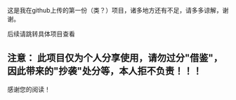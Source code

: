 这是我在github上传的第一份（类？）项目，诸多地方还有不足，请多多谅解，谢谢。

后续请跳转具体项目查看

注意： 此项目仅为个人分享使用，请勿过分"借鉴"，因此带来的"抄袭"处分等，本人拒不负责！！！
-------------

感谢您的阅读！
